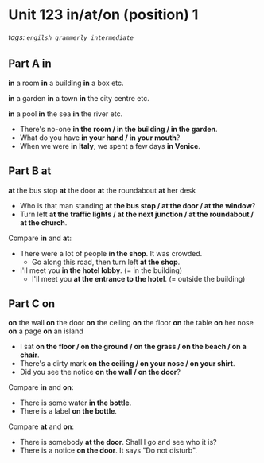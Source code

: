 # Unit 123 **in/at/on** (position) 1
###### tags: `engilsh grammerly intermediate`

## Part A in
**in** a room
**in** a building
**in** a box
etc.

**in** a garden
**in** a town
**in** the city centre
etc.

**in** a pool
**in** the sea
**in** the river
etc.

- There's no-one **in the room / in the building / in the garden**.
- What do you have **in your hand / in your mouth**?
- When we were **in Italy**, we spent a few days **in Venice**.

## Part B at
**at** the bus stop
**at** the door
**at** the roundabout
**at** her desk

- Who is that man standing **at the bus stop / at the door / at the window**?
- Turn left **at the traffic lights / at the next junction / at the roundabout / at the church**.

Compare **in** and **at**:
- There were a lot of people **in the shop**. It was crowded.
    - Go along this road, then turn left **at the shop**.
- I'll meet you **in the hotel lobby**. (= in the building)
    - I'll meet you **at the entrance to the hotel**. (= outside the building)

## Part C on
**on** the wall
**on** the door
**on** the ceiling
**on** the floor
**on** the table
**on** her nose
**on** a page
**on** an island

- I sat **on the floor / on the ground / on the grass / on the beach / on a chair**.
- There's a dirty mark **on the ceiling / on your nose / on your shirt**.
- Did you see the notice **on the wall / on the door**?

Compare **in** and **on**:
- There is some water **in the bottle**.
- There is a label **on the bottle**.

Compare **at** and **on**:
- There is somebody **at the door**. Shall I go and see who it is?
- There is a notice **on the door**. It says "Do not disturb".